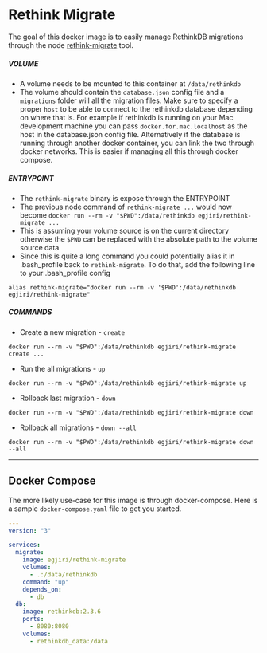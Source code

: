 # Rethink Migrate
The goal of this docker image is to easily manage RethinkDB migrations through the node [rethink-migrate](https://github.com/JohanObrink/rethink-migrate) tool.

##### VOLUME
- A volume needs to be mounted to this container at `/data/rethinkdb`
- The volume should contain the `database.json` config file and a `migrations` folder will all the migration files. Make sure to specify a proper `host` to be able to connect to the rethinkdb database depending on where that is. For example if rethinkdb is running on your Mac development machine you can pass `docker.for.mac.localhost` as the host in the database.json config file. Alternatively if the database is running through another docker container, you can link the two through docker networks. This is easier if managing all this through docker compose.

##### ENTRYPOINT
- The `rethink-migrate` binary is expose through the ENTRYPOINT
- The previous node command of `rethink-migrate ...` would now become `docker run --rm -v "$PWD":/data/rethinkdb egjiri/rethink-migrate ...`
- This is assuming your volume source is on the current directory otherwise the `$PWD` can be replaced with the absolute path to the volume source data
- Since this is quite a long command you could potentially alias it in .bash_profile back to `rethink-migrate`. To do that, add the following line to your .bash_profile config
```
alias rethink-migrate="docker run --rm -v '$PWD':/data/rethinkdb egjiri/rethink-migrate"
```

##### COMMANDS
- Create a new migration - `create`
```
docker run --rm -v "$PWD":/data/rethinkdb egjiri/rethink-migrate create ...
```

- Run the all migrations - `up`
```
docker run --rm -v "$PWD":/data/rethinkdb egjiri/rethink-migrate up
```

- Rollback last migration - `down`
```
docker run --rm -v "$PWD":/data/rethinkdb egjiri/rethink-migrate down
```

- Rollback all migrations - `down --all`
```
docker run --rm -v "$PWD":/data/rethinkdb egjiri/rethink-migrate down --all
```

---

## Docker Compose
The more likely use-case for this image is through docker-compose.
Here is a sample `docker-compose.yaml` file to get you started.
```yaml
---
version: "3"

services:
  migrate:
    image: egjiri/rethink-migrate
    volumes:
      - .:/data/rethinkdb
    command: "up"
    depends_on:
      - db
  db:
    image: rethinkdb:2.3.6
    ports:
      - 8080:8080
    volumes:
      - rethinkdb_data:/data
```

